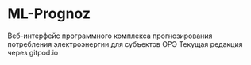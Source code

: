 # ML-Prognoz
Веб-интерфейс программного комплекса прогнозирования потребления электроэнергии для субъектов ОРЭ
Текущая  редакция через gitpod.io
